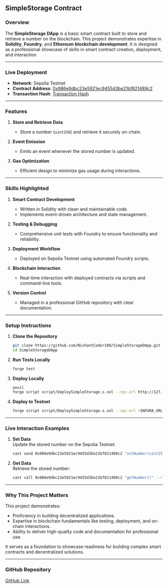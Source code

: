 ## SimpleStorage Contract

### **Overview**
The **SimpleStorage DApp** is a basic smart contract built to store and retrieve a number on the blockchain. This project demonstrates expertise in **Solidity**, **Foundry**, and **Ethereum blockchain development**. It is designed as a professional showcase of skills in smart contract creation, deployment, and interaction.

---

### **Live Deployment**
- **Network**: Sepolia Testnet  
- **Contract Address**: [0x986e9dbc23e5921ec9455d3be21bf821489c2](https://sepolia.etherscan.io/address/0x98663ee9dbc23e5921ec9455d3be21bf821489c2#code)  
- **Transaction Hash**: [ Transaction Hash](https://sepolia.etherscan.io/tx/0x1a6681dca07dae4cddf11ceff9f827f88022f55b6801c84c861a7b8eda5ab2c4)

---

### **Features**
1. **Store and Retrieve Data**
   - Store a number (`uint256`) and retrieve it securely on-chain.  

2. **Event Emission**
   - Emits an event whenever the stored number is updated.  

3. **Gas Optimization**
   - Efficient design to minimize gas usage during interactions.

---

### **Skills Highlighted**
1. **Smart Contract Development**
   - Written in Solidity with clean and maintainable code.  
   - Implements event-driven architecture and state management.  

2. **Testing & Debugging**
   - Comprehensive unit tests with Foundry to ensure functionality and reliability.  

3. **Deployment Workflow**
   - Deployed on Sepolia Testnet using automated Foundry scripts.  

4. **Blockchain Interaction**
   - Real-time interaction with deployed contracts via scripts and command-line tools.  

5. **Version Control**
   - Managed in a professional GitHub repository with clear documentation.

---

### **Setup Instructions**
1. **Clone the Repository**
   ```bash
   git clone https://github.com/NishantCoder108/SimpleStorageDApp.git
   cd SimpleStorageDApp
   ```

2. **Run Tests Locally**
   ```bash
   forge test
   ```

3. **Deploy Locally**
   ```bash
   anvil
   forge script script/DeploySimpleStorage.s.sol --rpc-url http://127.0.0.1:8545 --private-key <PRIVATE_KEY> --broadcast
   ```

4. **Deploy to Testnet**
   ```bash
   forge script script/DeploySimpleStorage.s.sol --rpc-url <INFURA_URL> --private-key <PRIVATE_KEY> --broadcast
   ```

---

### **Live Interaction Examples**
1. **Set Data**  
   Update the stored number on the Sepolia Testnet:
   ```bash
   cast send 0x986e9dbc23e5921ec9455d3be21bf821489c2 "setNumber(uint256)" 108 --rpc-url <INFURA_URL> --private-key <PRIVATE_KEY>
   ```

2. **Get Data**  
   Retrieve the stored number:
   ```bash
   cast call 0x986e9dbc23e5921ec9455d3be21bf821489c2 "getNumber()" --rpc-url <INFURA_URL>
   ```

---

### **Why This Project Matters**
This project demonstrates:
- Proficiency in building decentralized applications.  
- Expertise in blockchain fundamentals like testing, deployment, and on-chain interactions.  
- Ability to deliver high-quality code and documentation for professional use.

It serves as a foundation to showcase readiness for building complex smart contracts and decentralized solutions.

---

### **GitHub Repository**
[GitHub Link](https://github.com/Nishantcoder108/SimpleStorageDApp)

